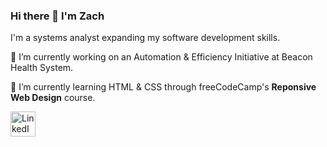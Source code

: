 ### Hi there 👋 I'm Zach

I'm a systems analyst expanding my software development skills.

🔭 I’m currently working on an Automation & Efficiency Initiative at Beacon Health System.

🌱 I’m currently learning HTML & CSS through freeCodeCamp's **Reponsive Web Design** course.  

<a href="https://www.linkedin.com/in/zachcbrown/" target="_blank"><img src="https://brand.linkedin.com/content/dam/me/business/en-us/amp/brand-site/v2/bg/LI-Bug.svg.original.svg" alt="LinkedIn Logo" width="40" height="40"/></a>

<!--
**brownzaero/brownzaero** is a ✨ _special_ ✨ repository because its `README.md` (this file) appears on your GitHub profile.

Here are some ideas to get you started:

- 🔭 I’m currently working on ...
- 🌱 I’m currently learning ...
- 👯 I’m looking to collaborate on ...
- 🤔 I’m looking for help with ...
- 💬 Ask me about ...
- 📫 How to reach me: ...
- 😄 Pronouns: ...
- ⚡ Fun fact: ...
-->

<!--
# Hi, I'm Austin

I'm a full-stack software engineer with experience across a wide range of technologies. Including typical web-based and desktop applications, I have published to the Chrome and Firefox extension stores, I have leveraged cross-platform tools to build mobile applications, and I have created software for embedded systems including microcontrollers such as Arduino and Raspberry Pi. 

Senior Software Engineer, experienced Team and Project Lead.

# 🧰 Toolbox

*Technologies I use every day*\
<img src="https://cdn.worldvectorlogo.com/logos/angular-icon-1.svg" alt="Angular Logo" width="50" height="50"/> <img src="https://media.slid.es/uploads/burke/images/995863/main-slide.png" alt="Kendo UI Logo" height="50"/> <img src="https://cdn.worldvectorlogo.com/logos/dot-net-core-7.svg" alt="dotnetcore Logo" width="50" height="50"/> <img src="https://codeopinion.com/wp-content/uploads/2017/10/Bitmap-MEDIUM_Entity-Framework-Core-Logo_2colors_Square_Boxed_RGB.png" alt="Entity Framework Core Logo" width="50" height="50"/> <img src="https://cdn.worldvectorlogo.com/logos/postgresql.svg" alt="PostgreSQL Logo" height="50"/> <img src="https://cdn.worldvectorlogo.com/logos/gitlab-1.svg" alt="GitLab Logo" width="50" height="50"/> <img src="https://www.postman.com/assets/logos/pm-orange-logo-horiz.svg" alt="Postman Logo" width="50" height="50"/>



*Core competencies*\
<img src="https://cdn.worldvectorlogo.com/logos/typescript.svg" alt="C# Logo" width="50" height="50"/> <img src="https://cdn.worldvectorlogo.com/logos/logo-javascript.svg" alt="JavaScript Logo" width="50" height="50"/> <img src="https://logodix.com/logo/773624.png" alt="Csharp Logo" width="50" height="50"/> <img src="https://cdn.worldvectorlogo.com/logos/html5.svg" alt="HTML Logo" width="50" height="50"/> <img src="https://upload.wikimedia.org/wikipedia/commons/thumb/d/d5/CSS3_logo_and_wordmark.svg/726px-CSS3_logo_and_wordmark.svg.png" alt="CSS Logo" height="50"/> <img src="https://user-images.githubusercontent.com/7551403/114959909-00922d80-9e34-11eb-80ee-1e57b9b732ed.png" alt="SCSS Logo" width="50" height="50"/> 

*Coding tools*\
<img src="https://cdn.worldvectorlogo.com/logos/visual-studio-code-1.svg" alt="VSCode Logo" width="50" height="50"/> <img src="https://cdn.worldvectorlogo.com/logos/visual-studio-2013.svg" alt="Visual Studio Logo" width="50" height="50"/> 

*What I do for fun*\
 <img src="https://cdn.worldvectorlogo.com/logos/arduino.svg" alt="Arduino Logo" width="50" height="50"/> <img src="https://cdn.worldvectorlogo.com/logos/raspberry-pi.svg" alt="Raspberry Pi Logo" width="50" height="50"/>

*Where the magic happens*\
<img src="https://cdn.worldvectorlogo.com/logos/microsoft-windows-22.svg" alt="Microsoft Logo" width="50" height="50"/> <img src="https://cdn.worldvectorlogo.com/logos/macos.svg" alt="MacOS Logo" width="50" height="50"/> <img src="https://cdn.worldvectorlogo.com/logos/linux-tux.svg" alt="Linux Logo" width="50" height="50"/>
-->
